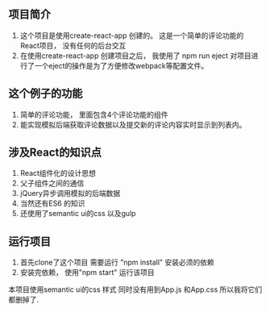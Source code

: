 ## 项目简介
1. 这个项目是使用create-react-app 创建的。 这是一个简单的评论功能的React项目， 没有任何的后台交互
2. 在使用create-react-app 创建项目之后， 我使用了 npm run eject 对项目进行了一个eject的操作是为了方便修改webpack等配置文件。

## 这个例子的功能
1. 简单的评论功能， 里面包含4个评论功能的组件
2. 能实现模拟后端获取评论数据以及提交新的评论内容实时显示到列表内。

## 涉及React的知识点
1. React组件化的设计思想
2. 父子组件之间的通信
3. jQuery异步调用模拟的后端数据
4. 当然还有ES6 的知识
5. 还使用了semantic ui的css 以及gulp

## 运行项目
1. 首先clone了这个项目 需要运行 "npm install" 安装必须的依赖
2. 安装完依赖， 使用"npm start" 运行该项目

本项目使用semantic ui的css 样式 同时没有用到App.js 和App.css 所以我将它们都删掉了.